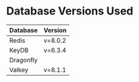 # Database Versions Used

| Database | Version |
|----------|---------|
| Redis | v=8.0.2 |
| KeyDB | v=6.3.4 |
| Dragonfly |  |
| Valkey | v=8.1.1 |
